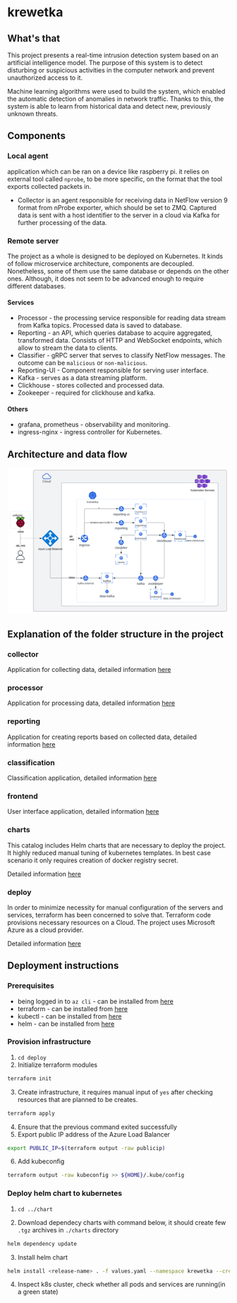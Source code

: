# krewetka

## What's that
This project presents a real-time intrusion detection system based on an artificial intelligence model. The purpose of this system is to detect disturbing or suspicious activities in the computer network and prevent unauthorized access to it.

Machine learning algorithms were used to build the system, which enabled the automatic detection of anomalies in network traffic. Thanks to this, the system is able to learn from historical data and detect new, previously unknown threats.

## Components
### Local agent
application which can be ran on a device like raspberry pi. it relies on external tool called `nprobe`, to be more specific, on the format that the tool exports collected packets in.

* Collector is an agent responsible for receiving data in NetFlow version 9 format from nProbe exporter, which should be set to ZMQ. Captured data is sent with a host identifier to the server in a cloud via Kafka for further processing of the data.

### Remote server
The project as a whole is designed to be deployed on Kubernetes. It kinds of follow microservice architecture, components are decoupled. Nonetheless, some of them use the same database or depends on the other ones. Although, it does not seem to be advanced enough to require different databases.

#### Services
* Processor - the processing service responsible for reading data stream from Kafka topics. Processed data is saved to database.
* Reporting - an API, which queries database to acquire aggregated, transformed data. Consists of HTTP and WebSocket endpoints, which allow to stream the data to clients.
* Classifier - gRPC server that serves to classify NetFlow messages. The outcome can be `malicious` or `non-malicious`.
* Reporting-UI - Component responsible for serving user interface.
* Kafka - serves as a data streaming platform.
* Clickhouse - stores collected and processed data.
* Zookeeper - required for clickhouse and kafka.

#### Others
* grafana, prometheus - observability and monitoring.
* ingress-nginx - ingress controller for Kubernetes.

## Architecture and data flow
![arch](./media/architecture_diagram.svg)

## Explanation of the folder structure in the project
### collector
Application for collecting data, detailed information [here](./collector/)
### processor
Application for processing data, detailed information [here](./processor/)

### reporting
Application for creating reports based on collected data, detailed information [here](./reporting/)

### classification
Classification application, detailed information [here](./classification/)

### frontend
User interface application, detailed information [here](./frontend/)

### charts
This catalog includes Helm charts that are necessary to deploy the project. It highly reduced manual tuning of kubernetes templates. In best case scenario it only requires creation of docker registry secret.

Detailed information [here](./charts/)

### deploy
In order to minimize necessity for manual configuration of the servers and services, terraform has been concerned to solve that. Terraform code provisions necessary resources on a Cloud. The project uses Microsoft Azure as a cloud provider.

Detailed information [here](./deploy/)

## Deployment instructions
### Prerequisites
* being logged in to `az cli` - can be installed from [here](https://learn.microsoft.com/en-us/cli/azure/install-azure-cli)
* terraform - can be installed from [here](https://developer.hashicorp.com/terraform/tutorials/aws-get-started/install-cli)
* kubectl - can be installed from [here](https://kubernetes.io/docs/tasks/tools/)
* helm - can be installed from [here](https://helm.sh/docs/intro/install/)

### Provision infrastructure
1. `cd deploy`
2. Initialize terraform modules

```bash
terraform init
```

3. Create infrastructure, it requires manual input of `yes` after checking resources that are planned to be creates.

```bash
terraform apply
```
4. Ensure that the previous command exited successfully
5. Export public IP address of the Azure Load Balancer
```bash
export PUBLIC_IP=$(terraform output -raw publicip)
```
6. Add kubeconfig
```bash
terraform output -raw kubeconfig >> ${HOME}/.kube/config
```

### Deploy helm chart to kubernetes
1. `cd ../chart`

2. Download dependecy charts with command below, it should create few `.tgz` archives in `./charts` directory
```bash
helm dependency update
```

3. Install helm chart
```bash
helm install <release-name> . -f values.yaml --namespace krewetka --create-namespace --set ingress-nginx.controller.service.loadBalancerIP=$PUBLIC_IP --set kafka.externalAccess.service.loadBalancerIPs={$PUBLIC_IP}
```

4. Inspect k8s cluster, check whether all pods and services are running(in a green state)

